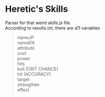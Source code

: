 # Heretic's Skills

Parser for that weird skills.js file  
According to results.txt, there are a11 variables
>nameJP  
>nameEN  
>attribute  
>cost  
>power  
>hits  
>kuli (CRIT CHANCE)  
>hit  (ACCURACY)  
>target  
>strengthen  
>effect 